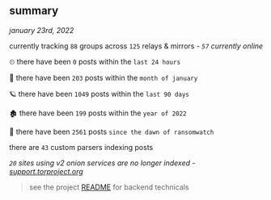 
## summary
_january 23rd, 2022_

currently tracking `88` groups across `125` relays & mirrors - _`57` currently online_

⏲ there have been `0` posts within the `last 24 hours`

🦈 there have been `203` posts within the `month of january`

🪐 there have been `1049` posts within the `last 90 days`

🏚 there have been `199` posts within the `year of 2022`

🦕 there have been `2561` posts `since the dawn of ransomwatch`

there are `43` custom parsers indexing posts

_`20` sites using v2 onion services are no longer indexed - [support.torproject.org](https://support.torproject.org/onionservices/v2-deprecation/)_

> see the project [README](https://github.com/thetanz/ransomwatch#ransomwatch--) for backend technicals

